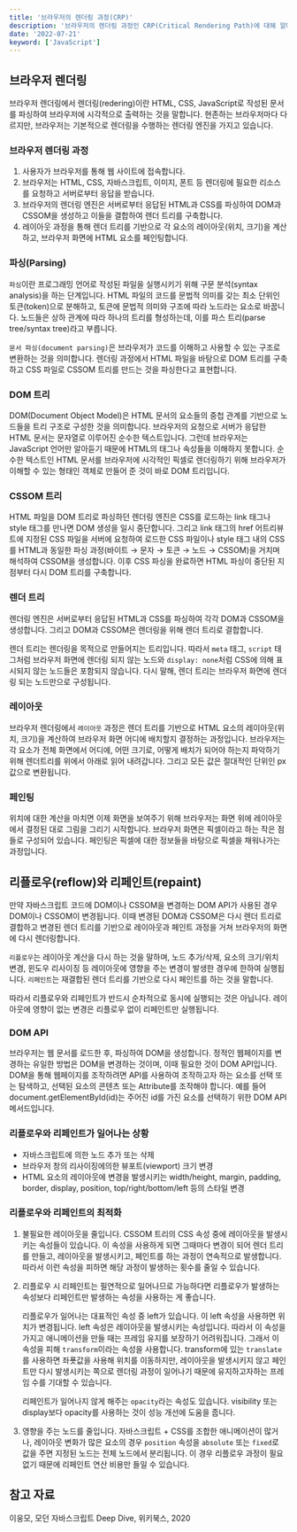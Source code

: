 ```yaml
---
title: '브라우저의 렌더링 과정(CRP)'
description: '브라우저의 렌더링 과정인 CRP(Critical Rendering Path)에 대해 알아봅니다.'
date: '2022-07-21'
keyword: ['JavaScript']
---
```


## 브라우저 렌더링

브라우저 렌더링에서 렌더링(redering)이란 HTML, CSS, JavaScript로 작성된 문서를 파싱하여 브라우저에 시각적으로 출력하는 것을 말합니다. 현존하는 브라우저마다 다르지만, 브라우저는 기본적으로 렌더링을 수행하는 렌더링 엔진을 가지고 있습니다.


### 브라우저 렌더링 과정

1. 사용자가 브라우저를 통해 웹 사이트에 접속합니다.
2. 브라우저는 HTML, CSS, 자바스크립트, 이미지, 폰트 등 렌더링에 필요한 리소스를 요청하고 서버로부터 응답을 받습니다.
3. 브라우저의 렌더링 엔진은 서버로부터 응답된 HTML과 CSS를 파싱하여 DOM과 CSSOM을 생성하고 이들을 결합하여 렌더 트리를 구축합니다.
4. 레이아웃 과정을 통해 렌더 트리를 기반으로 각 요소의 레이아웃(위치, 크기)을 계산하고, 브라우저 화면에 HTML 요소를 페인팅합니다.


### 파싱(Parsing)

`파싱`이란 프로그래밍 언어로 작성된 파일을 실행시키기 위해 구문 분석(syntax analysis)을 하는 단계입니다. HTML 파일의 코드를 문법적 의미를 갖는 최소 단위인 토큰(token)으로 분해하고, 토큰에 문법적 의미와 구조에 따라 노드라는 요소로 바꿉니다. 노드들은 상하 관계에 따라 하나의 트리를 형성하는데, 이를 파스 트리(parse tree/syntax tree)라고 부릅니다.

`문서 파싱(document parsing)`은 브라우저가 코드를 이해하고 사용할 수 있는 구조로 변환하는 것을 의미합니다. 렌더링 과정에서 HTML 파일을 바탕으로 DOM 트리를 구축하고 CSS 파일로 CSSOM 트리를 만드는 것을 파싱한다고 표현합니다.


### DOM 트리

DOM(Document Object Model)은 HTML 문서의 요소들의 중첩 관계를 기반으로 노드들을 트리 구조로 구성한 것을 의미합니다. 브라우저의 요청으로 서버가 응답한 HTML 문서는 문자열로 이루어진 순수한 텍스트입니다. 그런데 브라우저는 JavaScript 언어만 알아듣기 때문에 HTML의 태그나 속성들을 이해하지 못합니다. 순수한 텍스트인 HTML 문서를 브라우저에 시각적인 픽셀로 렌더링하기 위해 브라우저가 이해할 수 있는 형태인 객체로 만들어 준 것이 바로 DOM 트리입니다.


### CSSOM 트리

HTML 파일을 DOM 트리로 파싱하던 렌더링 엔진은 CSS를 로드하는 link 태그나 style 태그를 만나면 DOM 생성을 일시 중단합니다. 그리고 link 태그의 href 어트리뷰트에 지정된 CSS 파일을 서버에 요청하여 로드한 CSS 파일이나 style 태그 내의 CSS를 HTML과 동일한 파싱 과정(바이트 → 문자 → 토큰 → 노드 → CSSOM)을 거치며 해석하여 CSSOM을 생성합니다. 이후 CSS 파싱을 완료하면 HTML 파싱이 중단된 지점부터 다시 DOM 트리를 구축합니다.


### 렌더 트리

렌더링 엔진은 서버로부터 응답된 HTML과 CSS를 파싱하여 각각 DOM과 CSSOM을 생성합니다. 그리고 DOM과 CSSOM은 렌더링을 위해 렌더 트리로 결합합니다.

렌더 트리는 렌더링을 목적으로 만들어지는 트리입니다. 따라서 `meta` 태그, `script` 태그처럼 브라우저 화면에 렌더링 되지 않는 노드와 `display: none`처럼 CSS에 의해 표시되지 않는 노드들은 포함되지 않습니다. 다시 말해, 렌더 트리는 브라우저 화면에 렌더링 되는 노드만으로 구성됩니다.


### 레이아웃

브라우저 렌더링에서 `레이아웃` 과정은 렌더 트리를 기반으로 HTML 요소의 레이아웃(위치, 크기)을 계산하여 브라우저 화면 어디에 배치할지 결정하는 과정입니다. 브라우저는 각 요소가 전체 화면에서 어디에, 어떤 크기로, 어떻게 배치가 되어야 하는지 파악하기 위해 렌더트리를 위에서 아래로 읽어 내려갑니다. 그리고 모든 값은 절대적인 단위인 px 값으로 변환됩니다.


### 페인팅

위치에 대한 계산을 마치면 이제 화면을 보여주기 위해 브라우저는 화면 위에 레이아웃에서 결정된 대로 그림을 그리기 시작합니다. 브라우저 화면은 픽셀이라고 하는 작은 점들로 구성되어 있습니다. 페인팅은 픽셀에 대한 정보들을 바탕으로 픽셀을 채워나가는 과정입니다.


## 리플로우(reflow)와 리페인트(repaint)

만약 자바스크립트 코드에 DOM이나 CSSOM을 변경하는 DOM API가 사용된 경우 DOM이나 CSSOM이 변경됩니다. 이때 변경된 DOM과 CSSOM은 다시 렌더 트리로 결합하고 변경된 렌더 트리를 기반으로 레이아웃과 페인트 과정을 거쳐 브라우저의 화면에 다시 렌더링합니다.

`리플로우`는 레이아웃 계산을 다시 하는 것을 말하며, 노드 추가/삭제, 요소의 크기/위치 변경, 윈도우 리사이징 등 레이아웃에 영향을 주는 변경이 발생한 경우에 한하여 실행됩니다. `리페인트`는 재결합된 렌더 트리를 기반으로 다시 페인트를 하는 것을 말합니다.

따라서 리플로우와 리페인트가 반드시 순차적으로 동시에 실행되는 것은 아닙니다. 레이아웃에 영향이 없는 변경은 리플로우 없이 리페인트만 실행됩니다.


### DOM API

브라우저는 웹 문서를 로드한 후, 파싱하여 DOM을 생성합니다. 정적인 웹페이지를 변경하는 유일한 방법은 DOM을 변경하는 것이며, 이때 필요한 것이 DOM API입니다. DOM을 통해 웹페이지를 조작하려면 API를 사용하여 조작하고자 하는 요소를 선택 또는 탐색하고, 선택된 요소의 콘텐츠 또는 Attribute를 조작해야 합니다. 예를 들어 document.getElementById(id)는 주어진 id를 가진 요소를 선택하기 위한 DOM API 메서드입니다.


### 리플로우와 리페인트가 일어나는 상황

- 자바스크립트에 의한 노드 추가 또는 삭제
- 브라우저 창의 리사이징에의한 뷰포트(viewport) 크기 변경
- HTML 요소의 레이아웃에 변경을 발생시키는 width/height, margin, padding, border, display, position, top/right/bottom/left 등의 스타일 변경


### 리플로우와 리페인트의 최적화

1. 불필요한 레이아웃을 줄입니다. CSSOM 트리의 CSS 속성 중에 레이아웃을 발생시키는 속성들이 있습니다. 이 속성을 사용하게 되면 그때마다 변경이 되어 렌더 트리를 만들고, 레이아웃을 발생시키고, 페인트를 하는 과정이 연속적으로 발생합니다. 따라서 이런 속성을 피하면 해당 과정이 발생하는 횟수를 줄일 수 있습니다.
2. 리플로우 시 리페인트는 필연적으로 일어나므로 가능하다면 리플로우가 발생하는 속성보다 리페인트만 발생하는 속성을 사용하는 게 좋습니다.

   리플로우가 일어나는 대표적인 속성 중 left가 있습니다. 이 left 속성을 사용하면 위치가 변경됩니다. left 속성은 레이아웃을 발생시키는 속성입니다. 따라서 이 속성을 가지고 애니메이션을 만들 때는 프레임 유지를 보장하기 어려워집니다. 그래서 이 속성을 피해 `transform`이라는 속성을 사용합니다. transform에 있는 `translate`를 사용하면 좌푯값을 사용해 위치를 이동하지만, 레이아웃을 발생시키지 않고 페인트만 다시 발생시키는 쪽으로 렌더링 과정이 일어나기 때문에 유지하고자하는 프레임 수를 기대할 수 있습니다.

   리페인트가 일어나지 않게 해주는 `opacity`라는 속성도 있습니다. visibility 또는 display보다 opacity를 사용하는 것이 성능 개선에 도움을 줍니다.

3. 영향을 주는 노드를 줄입니다. 자바스크립트 + CSS를 조합한 애니메이션이 많거나, 레이아웃 변화가 많은 요소의 경우 `position` 속성을 `absolute` 또는 `fixed`로 값을 주면 지정된 노드는 전체 노드에서 분리됩니다. 이 경우 리플로우 과정이 필요 없기 때문에 리페인트 연산 비용만 들일 수 있습니다.


## 참고 자료

이웅모, 모던 자바스크립트 Deep Dive, 위키북스, 2020

